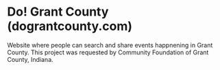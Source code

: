 # Do! Grant County (dograntcounty.com)

Website where people can search and share events happnening in Grant County.
This project was requested by Community Foundation of Grant County, Indiana.
